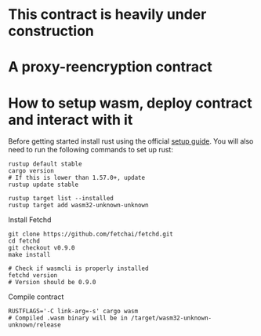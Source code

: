 # This contract is heavily under construction

# A proxy-reencryption contract

# How to setup wasm, deploy contract and interact with it

Before getting started install rust using the official [setup guide](https://doc.rust-lang.org/book/ch01-01-installation.html). 
You will also need to run the following commands to set up rust:
```
rustup default stable
cargo version
# If this is lower than 1.57.0+, update
rustup update stable

rustup target list --installed
rustup target add wasm32-unknown-unknown
```

Install Fetchd
```
git clone https://github.com/fetchai/fetchd.git
cd fetchd
git checkout v0.9.0
make install

# Check if wasmcli is properly installed
fetchd version
# Version should be 0.9.0
```

Compile contract
```
RUSTFLAGS='-C link-arg=-s' cargo wasm
# Compiled .wasm binary will be in /target/wasm32-unknown-unknown/release
```


